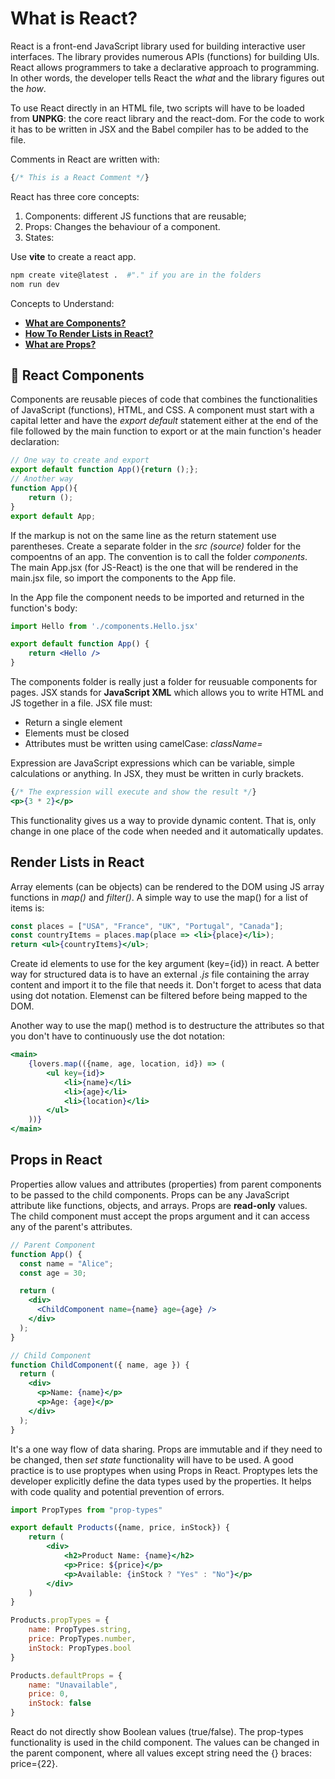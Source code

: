# What is React?
React is a front-end JavaScript library used for building interactive user interfaces. The library provides numerous APIs (functions) for building UIs. React allows programmers to take a declarative approach to programming. In other words, the developer tells React the *what* and the library figures out the *how*.

To use React directly in an HTML file, two scripts will have to be loaded from **UNPKG**: the core react library and the react-dom. For the code to work it has to be written in JSX and the Babel compiler has to be added to the file.

Comments in React are written with:
```jsx
{/* This is a React Comment */}
```

React has three core concepts:
1. Components: different JS functions that are reusable;
2. Props: Changes the behaviour of a component.
3. States:

Use **vite** to create a react app.
```bash
npm create vite@latest .  #"." if you are in the folders
nom run dev
```

Concepts to Understand:
- [**What are Components?**](#react-components)
- [**How To Render Lists in React?**](#render-lists-in-react)
- [**What are Props?**](#props-in-react)

## 🧩 React Components
Components are reusable pieces of code that combines the functionalities of JavaScript (functions), HTML, and CSS. A component must start with a capital letter and have the *export default* statement either at the end of the file followed by the main function to export or at the main function's header declaration:
```jsx
// One way to create and export
export default function App(){return ();};
// Another way
function App(){
    return ();
}
export default App;
```
If the markup is not on the same line as the return statement use parentheses.
Create a separate folder in the *src (source)* folder for the compoentns of an app. The convention is to call the folder *components*. The main App.jsx (for JS-React) is the one that will be rendered in the main.jsx file, so import the components to the App file.

In the App file the component needs to be imported and returned in the function's body:
```jsx
import Hello from './components.Hello.jsx'

export default function App() {
    return <Hello />
}
```
The components folder is really just a folder for reusuable components for pages.
JSX stands for **JavaScript XML** which allows you to write HTML and JS together in a file. JSX file must:
- Return a single element
- Elements must be closed
- Attributes must be written using camelCase: *className=*

Expression are JavaScript expressions which can be variable, simple calculations or anything. In JSX, they must be written in curly brackets.
```jsx
{/* The expression will execute and show the result */}
<p>{3 * 2}</p>
```
This functionality gives us a way to provide dynamic content. That is, only change in one place of the code when needed and it automatically updates.

## Render Lists in React
Array elements (can be objects) can be rendered to the DOM using JS array functions in *map()* and *filter()*. A simple way to use the map() for a list of items is:
```jsx
const places = ["USA", "France", "UK", "Portugal", "Canada"];
const countryItems = places.map(place => <li>{place}</li>);
return <ul>{countryItems}</ul>;
```
Create id elements to use for the key argument (key={id}) in react. A better way for structured data is to have an external *.js* file containing the array content and import it to the file that needs it. Don't forget to acess that data using dot notation.
Elemenst can be filtered before being mapped to the DOM.

Another way to use the map() method is to destructure the attributes so that you don't have to continuously use the dot notation:
```jsx
<main>
    {lovers.map(({name, age, location, id}) => (
        <ul key={id}>
            <li>{name}</li>
            <li>{age}</li>
            <li>{location}</li>
        </ul>
    ))}
</main>
```

## Props in React
Properties allow values and attributes (properties) from parent components to be passed to the child components. Props can be any JavaScript attribute like functions, objects, and arrays. Props are **read-only** values. The child component must accept the props argument and it can access any of the parent's attributes.
```jsx
// Parent Component 
function App() {
  const name = "Alice";
  const age = 30;

  return (
    <div>
      <ChildComponent name={name} age={age} />
    </div>
  );
}

// Child Component 
function ChildComponent({ name, age }) {
  return (
    <div>
      <p>Name: {name}</p>
      <p>Age: {age}</p>
    </div>
  );
}
```
It's a one way flow of data sharing. Props are immutable and if they need to be changed, then *set state* functionality will have to be used. A good practice is to use proptypes when using Props in React. Proptypes lets the developer explicitly define the data types used by the properties. It helps with code quality and potential prevention of errors.
```jsx
import PropTypes from "prop-types"

export default Products({name, price, inStock}) {
    return (
        <div>
            <h2>Product Name: {name}</h2>
            <p>Price: ${price}</p>
            <p>Available: {inStock ? "Yes" : "No"}</p>
        </div>
    )
}

Products.propTypes = {
    name: PropTypes.string,
    price: PropTypes.number,
    inStock: PropTypes.bool
}

Products.defaultProps = {
    name: "Unavailable",
    price: 0,
    inStock: false
}
```
React do not directly show Boolean values (true/false). The prop-types functionality is used in the child component. The values can be changed in the parent component, where all values except string need the {} braces: price={22}.